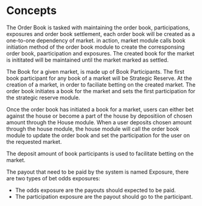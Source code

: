# **Concepts**

The Order Book is tasked with maintaining the order book, participations, exposures and order book settlement,
each order book will be created as a one-to-one dependency of market. in action, market module calls
book initiation method of the order book module to create the corresponsing order book, paarticipation and exposures.
The created book for the market is inititated will be maintained until the market marked as settled.

The Book for a given market, is made up of Book Participants. The first book participant for any book of
a market will be Strategic Reserve. At the creation of a market, in order to faciliate betting on
the created market. The order book initiates a book for the market and sets the first participation for the
strategic reserve module.

Once the order book has initiated a book for a market, users can either bet against the house or
become a part of the house by depositiion of chosen amount through the House module. When a user deposits chosen
amount through the house module, the house module will call the order book module to update the order book
and set the participation for the user on the requested market.

The deposit amount of book participants is used to facilitate betting on the market.

The payout that need to be paid by the system is named Exposure, there are two types of bet odds exposures:

- The odds exposure are the payouts should expected to be paid.
- The participation exposure are the payout should go to the participant.
